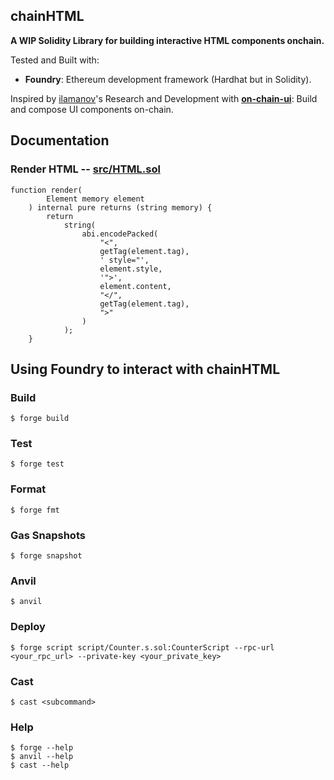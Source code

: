 ## chainHTML

**A WIP Solidity Library for building interactive HTML components onchain.**

Tested and Built with:

-   **Foundry**: Ethereum development framework (Hardhat but in Solidity).

Inspired by [ilamanov](https://github.com/ilamanov)'s Research and Development with **[on-chain-ui](https://github.com/ilamanov/on-chain-ui/tree/main)**: Build and compose UI components on-chain.

## Documentation

### Render HTML -- [src/HTML.sol](src/HTML.sol)

```solidity
function render(
        Element memory element
    ) internal pure returns (string memory) {
        return
            string(
                abi.encodePacked(
                    "<",
                    getTag(element.tag),
                    ' style="',
                    element.style,
                    '">',
                    element.content,
                    "</",
                    getTag(element.tag),
                    ">"
                )
            );
    }
```

## Using Foundry to interact with chainHTML

### Build

```shell
$ forge build
```

### Test

```shell
$ forge test
```

### Format

```shell
$ forge fmt
```

### Gas Snapshots

```shell
$ forge snapshot
```

### Anvil

```shell
$ anvil
```

### Deploy

```shell
$ forge script script/Counter.s.sol:CounterScript --rpc-url <your_rpc_url> --private-key <your_private_key>
```

### Cast

```shell
$ cast <subcommand>
```

### Help

```shell
$ forge --help
$ anvil --help
$ cast --help
```
